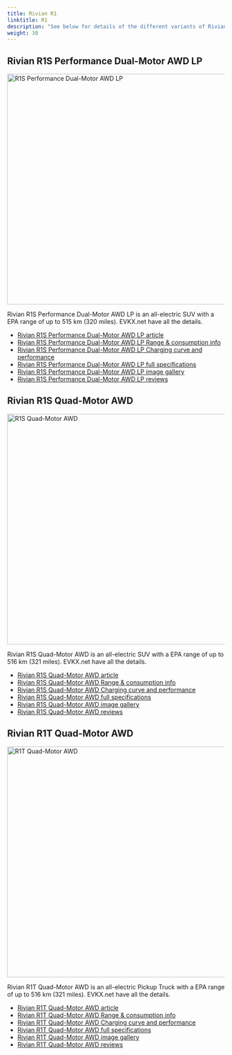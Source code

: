 ```yaml
---
title: Rivian R1
linktitle: R1
description: "See below for details of the different variants of Rivian R1"
weight: 30
---
```

## Rivian R1S Performance Dual-Motor AWD LP

<a href="/models/rivian/r1/r1s_performance_dual-motor_awd_lp/"><img src="https://media.evkx.net/multimedia/models/rivian/r1/r1s_performance_dual-motor_awd_lp/main_1_st.jpg" width="800" height="533" alt="R1S Performance Dual-Motor AWD LP" ></a>

Rivian R1S Performance Dual-Motor AWD LP is an all-electric SUV with a EPA range of up to 515 km (320 miles). EVKX.net have all the details. 

- [Rivian R1S Performance Dual-Motor AWD LP article](/models/rivian/r1/r1s_performance_dual-motor_awd_lp/)
- [Rivian R1S Performance Dual-Motor AWD LP Range & consumption info](/models/rivian/r1/r1s_performance_dual-motor_awd_lp//rangeandconsumption)
- [Rivian R1S Performance Dual-Motor AWD LP Charging curve and performance](/models/rivian/r1/r1s_performance_dual-motor_awd_lp//chargingcurve)
- [Rivian R1S Performance Dual-Motor AWD LP full specifications](/models/rivian/r1/r1s_performance_dual-motor_awd_lp//specifications)
- [Rivian R1S Performance Dual-Motor AWD LP image gallery](/models/rivian/r1/r1s_performance_dual-motor_awd_lp//gallery)
- [Rivian R1S Performance Dual-Motor AWD LP reviews](/models/rivian/r1/r1s_performance_dual-motor_awd_lp//reviews)

## Rivian R1S Quad-Motor AWD

<a href="/models/rivian/r1/r1s_quad-motor_awd/"><img src="https://media.evkx.net/multimedia/models/rivian/r1/r1s_quad-motor_awd/main_1_st.jpg" width="800" height="533" alt="R1S Quad-Motor AWD" ></a>

Rivian R1S Quad-Motor AWD is an all-electric SUV with a EPA range of up to 516 km (321 miles). EVKX.net have all the details. 

- [Rivian R1S Quad-Motor AWD article](/models/rivian/r1/r1s_quad-motor_awd/)
- [Rivian R1S Quad-Motor AWD Range & consumption info](/models/rivian/r1/r1s_quad-motor_awd//rangeandconsumption)
- [Rivian R1S Quad-Motor AWD Charging curve and performance](/models/rivian/r1/r1s_quad-motor_awd//chargingcurve)
- [Rivian R1S Quad-Motor AWD full specifications](/models/rivian/r1/r1s_quad-motor_awd//specifications)
- [Rivian R1S Quad-Motor AWD image gallery](/models/rivian/r1/r1s_quad-motor_awd//gallery)
- [Rivian R1S Quad-Motor AWD reviews](/models/rivian/r1/r1s_quad-motor_awd//reviews)

## Rivian R1T Quad-Motor AWD

<a href="/models/rivian/r1/r1t_quad-motor_awd/"><img src="https://media.evkx.net/multimedia/models/rivian/r1/r1t_quad-motor_awd/main_1_st.jpg" width="800" height="533" alt="R1T Quad-Motor AWD" ></a>

Rivian R1T Quad-Motor AWD is an all-electric Pickup Truck with a EPA range of up to 516 km (321 miles). EVKX.net have all the details. 

- [Rivian R1T Quad-Motor AWD article](/models/rivian/r1/r1t_quad-motor_awd/)
- [Rivian R1T Quad-Motor AWD Range & consumption info](/models/rivian/r1/r1t_quad-motor_awd//rangeandconsumption)
- [Rivian R1T Quad-Motor AWD Charging curve and performance](/models/rivian/r1/r1t_quad-motor_awd//chargingcurve)
- [Rivian R1T Quad-Motor AWD full specifications](/models/rivian/r1/r1t_quad-motor_awd//specifications)
- [Rivian R1T Quad-Motor AWD image gallery](/models/rivian/r1/r1t_quad-motor_awd//gallery)
- [Rivian R1T Quad-Motor AWD reviews](/models/rivian/r1/r1t_quad-motor_awd//reviews)

